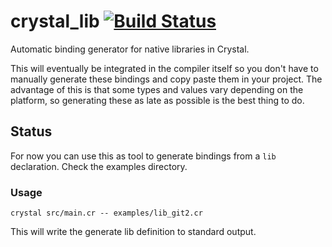 # crystal_lib [![Build Status](https://travis-ci.org/crystal-lang/crystal_lib.svg?branch=master)](https://travis-ci.org/crystal-lang/crystal_lib)

Automatic binding generator for native libraries in Crystal.

This will eventually be integrated in the compiler itself so you don't have to manually
generate these bindings and copy paste them in your project. The advantage of this is
that some types and values vary depending on the platform, so generating these as late
as possible is the best thing to do.

## Status

For now you can use this as tool to generate bindings from a `lib` declaration. Check
the examples directory.

### Usage

```
crystal src/main.cr -- examples/lib_git2.cr
```

This will write the generate lib definition to standard output.
